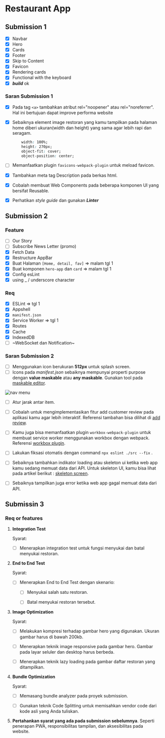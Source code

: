 # Restaurant App


## Submission 1
- [x] Navbar
- [x] Hero
- [x] Cards
- [x] Footer
- [x] Skip to Content
- [x] Favicon
- [x] Rendering cards
- [x] Functional with the keyboard
- [x] ***build*** ok

### Saran Submission 1
- [x] Pada tag `<a>` tambahkan atribut rel="noopener" atau rel="noreferrer". Hal ini bertujuan dapat improve performa website
- [x] Sebaiknya element image restoran yang kamu tampilkan pada halaman home diberi ukuran(width dan height) yang sama agar lebih rapi dan seragam.

	```css
		width: 100%;
		height: 270px;
		object-fit: cover;
		object-position: center;
	```

- [ ] Memanfaatkan plugin `favicons-webpack-plugin` untuk meload favicon.
- [x] Tambahkan meta tag Description pada berkas html.
- [x] Cobalah membuat Web Components pada beberapa komponen UI yang bersifat Reusable.
- [x] Perhatikan _style guide_ dan gunakan ***Linter***



## Submission 2
### Feature
- [ ] Our Story
- [ ] Subscribe News Letter (promo)
- [x] Fetch Data
- [x] Restructure AppBar
- [x] Buat Halaman `[Home, detail, fav]` => malam tgl 1
- [x] Buat komponen `hero-app` dan `card` => malam tgl 1
- [x] Config esLint 
- [x] using _ / underscore character

### Req
- [x] ESLint => tgl 1
- [x] Appshell
- [x] `manifest.json`
- [x] Service Worker  => tgl 1
- [x] Routes
- [x] Cache
- [x] IndexedDB
- [ ]  ~WebSocket dan Notification~

### Saran Submission 2
- [ ] Menggunakan icon berukuran **512px** untuk splash screen.
- [ ] Icons pada _manifest.json_ sebaiknya mempunyai properti purpose dengan **value maskable** atau **any maskable**. Gunakan tool pada [maskable editor](https://maskable.app/editor).

![nav menu](https://dicodingacademy.blob.core.windows.net/academies/20210611051059ffd886d9a5677df3366adca6d61f815a.png)

- [ ] Atur jarak antar item.

- [ ] Cobalah untuk mengimplementasikan fitur add customer review pada aplikasi kamu agar lebih interaktif. Referensi tambahan bisa dilihat di [add review](https://googlechrome.github.io/samples/fetch-api/fetch-post.html).

- [ ] Kamu juga bisa memanfaatkan plugin `workbox-webpack-plugin` untuk membuat service worker menggunakan workbox dengan webpack. Referensi [workbox plugin](https://developers.google.com/web/tools/workbox/guides/codelabs/webpack).

- [ ] Lakukan fiksasi otomatis dengan command `npx eslint ./src --fix` .

- [ ] Sebaiknya tambahkan indikator loading atau skeleton ui ketika web app kamu sedang memuat data dari API.  Untuk skeleton UI, kamu bisa lihat pada artikel berikut : [skeleton screen](https://css-tricks.com/building-skeleton-screens-css-custom-properties/).

- [ ] Sebaiknya tampilkan juga error ketika web app gagal memuat data dari API.

## Submissin 3
### Req or features
1. **Integration Test**

	Syarat:
	- [ ] Menerapkan integration test untuk fungsi menyukai dan batal menyukai restoran.


2. **End to End Test**

	Syarat:
	- [ ] Menerapkan End to End Test dengan skenario:
		- [ ] Menyukai salah satu restoran.
		- [ ] Batal menyukai restoran tersebut.


3. **Image Optimization**

	Syarat:
	- [ ] Melakukan kompresi terhadap gambar hero yang digunakan. Ukuran gambar harus di bawah 200kb.
	- [ ] Menerapkan teknik image responsive pada gambar hero. Gambar pada layar seluler dan desktop harus berbeda.
	- [ ] Menerapkan teknik lazy loading pada gambar daftar restoran yang ditampilkan.


4. **Bundle Optimization**

	Syarat:
	- [ ] Memasang bundle analyzer pada proyek submission.
	- [ ] Gunakan teknik Code Splitting untuk memisahkan vendor code dari kode asli yang Anda tuliskan.


5. **Pertahankan syarat yang ada pada submission sebelumnya**. Seperti penerapan PWA, responsibilitas tampilan, dan aksesibilitas pada website.